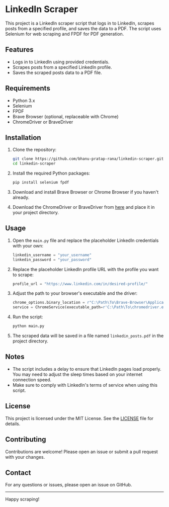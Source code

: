 # LinkedIn Scraper

This project is a LinkedIn scraper script that logs in to LinkedIn, scrapes posts from a specified profile, and saves the data to a PDF. The script uses Selenium for web scraping and FPDF for PDF generation.

## Features

- Logs in to LinkedIn using provided credentials.
- Scrapes posts from a specified LinkedIn profile.
- Saves the scraped posts data to a PDF file.

## Requirements

- Python 3.x
- Selenium
- FPDF
- Brave Browser (optional, replaceable with Chrome)
- ChromeDriver or BraveDriver

## Installation

1. Clone the repository:
    ```sh
    git clone https://github.com/bhanu-pratap-rana/linkedin-scraper.git
    cd linkedin-scraper
    ```

2. Install the required Python packages:
    ```sh
    pip install selenium fpdf
    ```

3. Download and install Brave Browser or Chrome Browser if you haven't already.

4. Download the ChromeDriver or BraveDriver from [here](https://sites.google.com/a/chromium.org/chromedriver/downloads) and place it in your project directory.

## Usage

1. Open the `main.py` file and replace the placeholder LinkedIn credentials with your own:
    ```python
    linkedin_username = "your_username"
    linkedin_password = "your_password"
    ```

2. Replace the placeholder LinkedIn profile URL with the profile you want to scrape:
    ```python
    profile_url = "https://www.linkedin.com/in/desired-profile/"
    ```

3. Adjust the path to your browser's executable and the driver:
    ```python
    chrome_options.binary_location = r"C:\Path\To\Brave-Browser\Application\brave.exe"
    service = ChromeService(executable_path=r'C:\Path\To\chromedriver.exe')
    ```

4. Run the script:
    ```sh
    python main.py
    ```

5. The scraped data will be saved in a file named `linkedin_posts.pdf` in the project directory.

## Notes

- The script includes a delay to ensure that LinkedIn pages load properly. You may need to adjust the sleep times based on your internet connection speed.
- Make sure to comply with LinkedIn's terms of service when using this script.

## License

This project is licensed under the MIT License. See the [LICENSE](LICENSE) file for details.

## Contributing

Contributions are welcome! Please open an issue or submit a pull request with your changes.

## Contact

For any questions or issues, please open an issue on GitHub.

---

Happy scraping!
